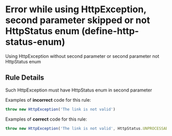 # Error while using HttpException, second parameter skipped or not HttpStatus enum (define-http-status-enum)

Using HttpException without second parameter or second parameter not HttpStatus enum

## Rule Details

Such HttpException must have HttpStatus enum in second parameter

Examples of **incorrect** code for this rule:

```js
throw new HttpException('The link is not valid')
```

Examples of **correct** code for this rule:

```js
throw new HttpException('The link is not valid', HttpStatus.UNPROCESSABLE_ENTITY)
```

